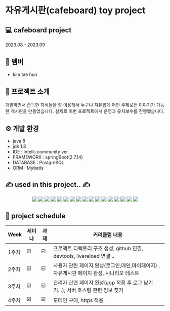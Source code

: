 # 자유게시판(cafeboard) toy project

## 💻 cafeboard project
2023.08 - 2023.09

## 🙂 멤버
- kim tae hun

## 💼 프로젝트 소개
개발하면서 습득한 지식들을 잘 이용해서 누구나 자유롭게 어떤 주제로든 이야기가 가능한 게시판을 만들었습니다.
실제로 이번 프로젝트에서 운영과 유지보수를 진행했습니다.

## ⚙️ 개발 환경
- java 8
- jdk 1.8
- IDE : intellij community ver
- FRAMEWORK : springBoot(2.7.14)
- DATABASE : PostgreSQL
- ORM : Mybatis


## ✍️ used in this project.. ✍️
<div align="center">
	 <img src="https://img.shields.io/badge/springboot-6DB33F?style=flat&logo=springboot&logoColor=white"/>
	 <img src="https://img.shields.io/badge/springsecurity-6DB33F?style=flat&logo=springsecurity&logoColor=white"/>
	 <img src="https://img.shields.io/badge/java-F7DF1E?style=flat&logo=java&logoColor=white"/>
	 <img src="https://img.shields.io/badge/intellijidea-000000?style=flat&logo=intellijidea&logoColor=white"/>
	 <img src="https://img.shields.io/badge/postgresql-4169E1?style=flat&logo=postgresql&logoColor=white"/>
	 <img src="https://img.shields.io/badge/macos-000000?style=flat&logo=macos&logoColor=white"/>
	 <img src="https://img.shields.io/badge/mariadb-003545?style=flat&logo=mariadb&logoColor=white"/>
	 <img src="https://img.shields.io/badge/filezilla-BF0000?style=flat&logo=filezilla&logoColor=white"/>
	 <img src="https://img.shields.io/badge/thymeleaf-005F0F?style=flat&logo=thymeleaf&logoColor=white"/>
	 <img src="https://img.shields.io/badge/html5-E34F26?style=flat&logo=html5&logoColor=white"/>
	 <img src="https://img.shields.io/badge/css3-1572B6?style=flat&logo=css3&logoColor=white"/>
	 <img src="https://img.shields.io/badge/javascript-F7DF1E?style=flat&logo=javascript&logoColor=white"/>
	 <img src="https://img.shields.io/badge/jquery-0769AD?style=flat&logo=jquery&logoColor=white"/>
	 <img src="https://img.shields.io/badge/bootstrap-7952B3?style=flat&logo=bootstrap&logoColor=white"/>
	 <img src="https://img.shields.io/badge/git-F05032?style=flat&logo=git&logoColor=white"/>
	 <img src="https://img.shields.io/badge/htmx-0769AD?style=flat&logo=&logoColor=white"/>
	 <img src="https://img.shields.io/badge/github-181717?style=flat&logo=github&logoColor=white"/>
</div>

## 📅 project schedule

| Week | 세미나 | 과제 |커리큘럼 내용 |
| ------ | -- | -- |----------- |
| 1주차 | ☑️ | ☑️ | 프로젝트 디렉토리 구조 생성, github 연결, devtools, livereload 연결 .. |
| 2주차 | ☑️ | ☑️ | 사용자 관련 페이지 완성(로그인,메인,마이페이지) , 자유게시판 페이지 완성, 시나리오 테스트   |
| 3주차 | ☑️ | ☑️ | 관리자 관련 페이지 완성(aop 적용 후 로그 남기기...), 서버 호스팅 관련 정보 찾기 |
| 4주차 | ☑️ | ☑️ | 도메인 구매, https 적용  |


